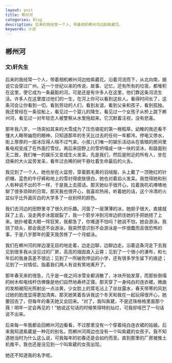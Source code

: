 ```yaml
---
layout: post
title: 郴州河
categories: Blog
description: 后来的我经常一个人，带着相机郴州河边拍紫葳花。
keywords: 小说
---
```


## 郴州河

### 文\轩先生

  后来的我经常一个人，带着相机郴州河边拍紫葳花。沿着河流而下，从北向南，据说它会穿过广州。近一个世纪以来的传说、故事、记忆，还有所有的垃圾，都堆积在这里，使它成为一条最脏的河。可是还是有许多人在这里，他们靠这条河流生活。许多人在这里度过他们的一生，在河上你可以看到这些人。看得时间长了，这条河会让你看到一切，看到劳动的人们，看到友谊，看到父亲和孩子，看到孤独。我还曾经在一条驳船上，看见过一个婴儿的降生，看见过一个女孩子从桥上跳下郴州河，看见过一对年轻恋人被警察从水里拖起来。它沉默着注视，没有悲喜。

  那年我八岁，一场突如其来的大雪成为了压伤骆驼的第一根稻草。幼稚的我还看不懂大人略带幽怨的眼神，只知道那年的冬天比过去的任何一年都冷。停电又停水，街上厚厚的一层冰压得人喘不过气来。小孩儿们唯一的娱乐活动从在昏暗的房间里看电视变成了在外面打雪仗。再后来田野上的雪坍塌成一块一块的坚冰，和路面别无二致，我们唯一的娱乐又变成生火发呆。先是我们，然后是附近的所有人，坐在烧柴的大火盆旁发呆，看年过古稀的树干吞吐着生命最后的火舌。

  我见到了一个人，她也坐在火盆旁，穿着鹅毛黄的羽绒服，头上戴了一顶艳红的针织帽，蓝色的牛仔裤和地上的雪衬得皮肤很白，她也对着焰火发呆。我觉得她和别人有种说不出的不一样，于是我上去搭话。那天她似乎很开心，拉着我叽叽喳喳地聊了很多琐碎的日常。那天我也很开心，我喜欢热闹，听着她的话，这个冷清的火盆似乎比外面灰白的大学多了一丝别样的颜色。

  我们去河边的田野里寻了很久的乐趣。河面了一层薄薄的冰，她胆子很大，直接就踩了上去，没走两步冰面就裂了，我一个箭步冲到河岸边抓住她的手把她捞了上来。她扑棱着大眼一阵狂笑，我都急了，你难道不怕吗？她说不怕，她会游泳。我挠了挠头，那会我还不会游泳，我突然意识到不会游泳是一件很蠢而且很恐怖的事，于是八岁那年的夏天我苦练了一个月蛙泳。

  我们在郴州河的岸边漫无目的地走着，边走边聊，边聊边走。沿着这条河走下去我见到很多我从没见过的厂房，高高的烟囱直入云霄；见到了一个很小的瀑布，和七年后的我身高差不很远；见到了一所破败停运的小学，还有很多学生留下的痕迹；见到了一对情侣，指着我们两人有说有笑地离开了。

  那年春天来的很急，几乎是一夜之间冰雪全都消散了，冰块开始发芽，而那些倒塌的树木和电线杆仿佛像是他们自然地寿终正寝。那天穿了一身纯白的连衣裙，微曲的发梢被阳光照射出一点淡黄，少女脸上的茸毛沾上了丝丝露水，春天带寒的风划过她的脸庞显得更加清爽。那天她笑着告诉我这个冬天和我在一起玩得很开心，她要回去了，但每年的春天她又会回来。“对了，我叫紫葳，不是还珠格格里面那个薇！明年一定会再见的！”她说这句话的时候笑得特别灿烂，可我却哑巴了一句话说不出来。

  后来每一年我都会回郴州河边看看，不过那里没有一个穿着纯白连衣裙的姑娘。后来我知道紫葳是一种花的别名，而郴州河周边也没有一个叫紫葳的女孩子。我不知道她当时为什么这么说，可我每年的初春还是会如约而至。直到那里的厂房被推土机推平，我也还是没见到一个叫紫葳的女孩出现。

  她还不知道我的名字呢。
